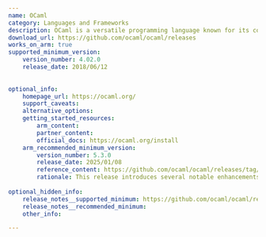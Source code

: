 ```yaml
---
name: OCaml
category: Languages and Frameworks
description: OCaml is a versatile programming language known for its combination of functional, imperative, and object-oriented paradigms.
download_url: https://github.com/ocaml/ocaml/releases
works_on_arm: true
supported_minimum_version:
    version_number: 4.02.0
    release_date: 2018/06/12
 
 
optional_info:
    homepage_url: https://ocaml.org/
    support_caveats:
    alternative_options:
    getting_started_resources:
        arm_content:
        partner_content:
        official_docs: https://ocaml.org/install
    arm_recommended_minimum_version:
        version_number: 5.3.0
        release_date: 2025/01/08
        reference_content: https://github.com/ocaml/ocaml/releases/tag/5.3.0
        rationale: This release introduces several notable enhancements and refinements across the language and runtime. Key highlights include new syntax for deep effect handlers, the restoration of the MSVC port, and the reintroduction of statistical memory profiling (statmemprof). The release also adds support for UTF-8 encoded Unicode source files and limited Unicode identifiers, along with a more space-efficient implementation of Dynarray. Developer tooling sees improvements as well, notably with enhanced metadata for declarations and definitions in Merlin. Additionally, the release brings about 20 new standard library functions, numerous runtime fixes, and improved error messages for modules, functors, and type clashes, reinforcing OCaml’s focus on usability and performance.
 
optional_hidden_info:
    release_notes__supported_minimum: https://github.com/ocaml/ocaml/releases/tag/4.02.0
    release_notes__recommended_minimum:
    other_info:

---
```

